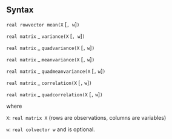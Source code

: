 ## Syntax

`real rowvector mean(X` \[`, w`\]`)`

`real matrix`<span class="nowrap"> _ `variance(X` \[`, w`\]`)`

`real matrix`<span class="nowrap"> _ `quadvariance(X` \[`,`
`w`\]`)`

`real matrix`<span class="nowrap"> _ `meanvariance(X` \[`,`
`w`\]`)`

`real matrix`<span class="nowrap"> _ `quadmeanvariance(X` \[`,`
`w`\]`)`

`real matrix`<span class="nowrap"> _ `correlation(X` \[`,`
`w`\]`)`

`real matrix`<span class="nowrap"> _ `quadcorrelation(X` \[`,`
`w`\]`)`

where

`X`: `real matrix X` (rows are observations, columns are variables)

`w`: `real colvector w` and is optional.
